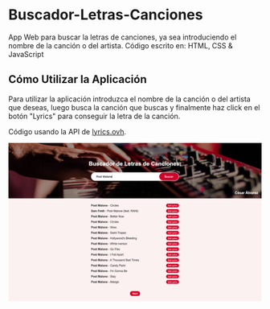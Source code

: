 # Buscador-Letras-Canciones

App Web para buscar la letras de canciones, ya sea introduciendo el nombre de la canción o del artista. 
Código escrito en: HTML, CSS & JavaScript

## Cómo Utilizar la Aplicación

Para utilizar la aplicación introduzca el nombre de la canción o del artista que deseas, luego busca la canción que buscas y finalmente haz click en el botón "Lyrics" para conseguir la letra de la canción.

Código usando la API de [lyrics.ovh](https://lyrics.ovh/).

![](img/ss.png)



